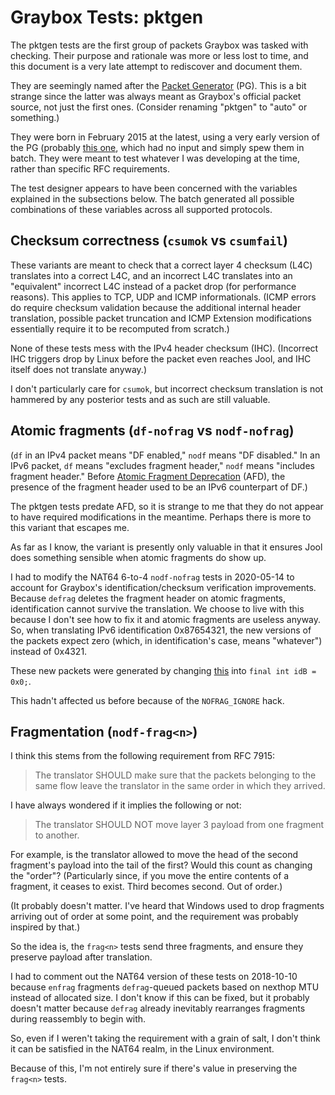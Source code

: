---
---

# Graybox Tests: pktgen

The pktgen tests are the first group of packets Graybox was tasked with checking. Their purpose and rationale was more or less lost to time, and this document is a very late attempt to rediscover and document them.

They are seemingly named after the [Packet Generator](https://github.com/ydahhrk/PktGenerator) (PG). This is a bit strange since the latter was always meant as Graybox's official packet source, not just the first ones. (Consider renaming "pktgen" to "auto" or something.)

They were born in February 2015 at the latest, using a very early version of the PG (probably [this one](https://github.com/ydahhrk/PktGenerator/blob/2e9954fb4640afffe5b7d08e57918f1f91250321/src/mx/nic/jool/pktgen/auto/PacketGenAuto.java), which had no input and simply spew them in batch. They were meant to test whatever I was developing at the time, rather than specific RFC requirements.

The test designer appears to have been concerned with the variables explained in the subsections below. The batch generated all possible combinations of these variables across all supported protocols.

## Checksum correctness (`csumok` vs `csumfail`)

These variants are meant to check that a correct layer 4 checksum (L4C) translates into a correct L4C, and an incorrect L4C translates into an "equivalent" incorrect L4C instead of a packet drop (for performance reasons). This applies to TCP, UDP and ICMP informationals. (ICMP errors do require checksum validation because the additional internal header translation, possible packet truncation and ICMP Extension modifications essentially require it to be recomputed from scratch.)

None of these tests mess with the IPv4 header checksum (IHC). (Incorrect IHC triggers drop by Linux before the packet even reaches Jool, and IHC itself does not translate anyway.)

I don't particularly care for `csumok`, but incorrect checksum translation is not hammered by any posterior tests and as such are still valuable.

## Atomic fragments (`df-nofrag` vs `nodf-nofrag`)

(`df` in an IPv4 packet means "DF enabled," `nodf` means "DF disabled." In an IPv6 packet, `df` means "excludes fragment header," `nodf` means "includes fragment header." Before [Atomic Fragment Deprecation](https://tools.ietf.org/html/rfc8021) (AFD), the presence of the fragment header used to be an IPv6 counterpart of DF.)

The pktgen tests predate AFD, so it is strange to me that they do not appear to have required modifications in the meantime. Perhaps there is more to this variant that escapes me.

As far as I know, the variant is presently only valuable in that it ensures Jool does something sensible when atomic fragments do show up.

I had to modify the NAT64 6-to-4 `nodf-nofrag` tests in 2020-05-14 to account for Graybox's identification/checksum verification improvements. Because `defrag` deletes the fragment header on atomic fragments, identification cannot survive the translation. We choose to live with this because I don't see how to fix it and atomic fragments are useless anyway. So, when translating IPv6 identification 0x87654321, the new versions of the packets expect zero (which, in identification's case, means "whatever") instead of 0x4321.

These new packets were generated by changing [this](https://github.com/ydahhrk/PktGenerator/blob/2e9954fb4640afffe5b7d08e57918f1f91250321/src/mx/nic/jool/pktgen/auto/BasicTests.java#L233) into `final int idB = 0x0;`.

This hadn't affected us before because of the `NOFRAG_IGNORE` hack.

## Fragmentation (`nodf-frag<n>`)

I think this stems from the following requirement from RFC 7915:

> The translator SHOULD make sure that the packets belonging to the
> same flow leave the translator in the same order in which they
> arrived.

I have always wondered if it implies the following or not:

> The translator SHOULD NOT move layer 3 payload from one fragment to another.

For example, is the translator allowed to move the head of the second fragment's payload into the tail of the first? Would this count as changing the "order"? (Particularly since, if you move the entire contents of a fragment, it ceases to exist. Third becomes second. Out of order.)

(It probably doesn't matter. I've heard that Windows used to drop fragments arriving out of order at some point, and the requirement was probably inspired by that.)

So the idea is, the `frag<n>` tests send three fragments, and ensure they preserve payload after translation.

I had to comment out the NAT64 version of these tests on 2018-10-10 because `enfrag` fragments `defrag`-queued packets based on nexthop MTU instead of allocated size. I don't know if this can be fixed, but it probably doesn't matter because `defrag` already inevitably rearranges fragments during reassembly to begin with.

So, even if I weren't taking the requirement with a grain of salt, I don't think it can be satisfied in the NAT64 realm, in the Linux environment.

Because of this, I'm not entirely sure if there's value in preserving the `frag<n>` tests.

